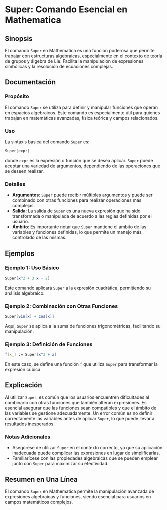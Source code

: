 <!--
Meta Description: # Super: Comando Esencial en Mathematica ## Sinopsis El comando `Super` en Mathematica es una función poderosa que permite trabajar con estructuras al...
Meta Keywords: super, que, funciones, las, comando
-->

# Super: Comando Esencial en Mathematica

## Sinopsis
El comando `Super` en Mathematica es una función poderosa que permite trabajar con estructuras algebraicas, especialmente en el contexto de teoría de grupos y álgebra de Lie. Facilita la manipulación de expresiones simbólicas y la resolución de ecuaciones complejas.

## Documentación
### Propósito
El comando `Super` se utiliza para definir y manipular funciones que operan en espacios algebraicos. Este comando es especialmente útil para quienes trabajan en matemáticas avanzadas, física teórica y campos relacionados.

### Uso
La sintaxis básica del comando `Super` es:

```mathematica
Super[expr]
```

donde `expr` es la expresión o función que se desea aplicar. `Super` puede aceptar una variedad de argumentos, dependiendo de las operaciones que se deseen realizar.

### Detalles
- **Argumentos**: `Super` puede recibir múltiples argumentos y puede ser combinado con otras funciones para realizar operaciones más complejas.
- **Salida**: La salida de `Super` es una nueva expresión que ha sido transformada o manipulada de acuerdo a las reglas definidas por el usuario.
- **Ámbito**: Es importante notar que `Super` mantiene el ámbito de las variables y funciones definidas, lo que permite un manejo más controlado de las mismas.

## Ejemplos
### Ejemplo 1: Uso Básico
```mathematica
Super[x^2 + 3 x + 2]
```
Este comando aplicará `Super` a la expresión cuadrática, permitiendo su análisis algebraico.

### Ejemplo 2: Combinación con Otras Funciones
```mathematica
Super[Sin[x] + Cos[x]]
```
Aquí, `Super` se aplica a la suma de funciones trigonométricas, facilitando su manipulación.

### Ejemplo 3: Definición de Funciones
```mathematica
f[x_] := Super[x^3 + x]
```
En este caso, se define una función `f` que utiliza `Super` para transformar la expresión cúbica.

## Explicación
Al utilizar `Super`, es común que los usuarios encuentren dificultades al combinarlo con otras funciones que también alteran expresiones. Es esencial asegurar que las funciones sean compatibles y que el ámbito de las variables se gestione adecuadamente. Un error común es no definir correctamente las variables antes de aplicar `Super`, lo que puede llevar a resultados inesperados.

### Notas Adicionales
- Asegúrese de utilizar `Super` en el contexto correcto, ya que su aplicación inadecuada puede complicar las expresiones en lugar de simplificarlas.
- Familiarícese con las propiedades algebraicas que se pueden emplear junto con `Super` para maximizar su efectividad.

## Resumen en Una Línea
El comando `Super` en Mathematica permite la manipulación avanzada de expresiones algebraicas y funciones, siendo esencial para usuarios en campos matemáticos complejos.